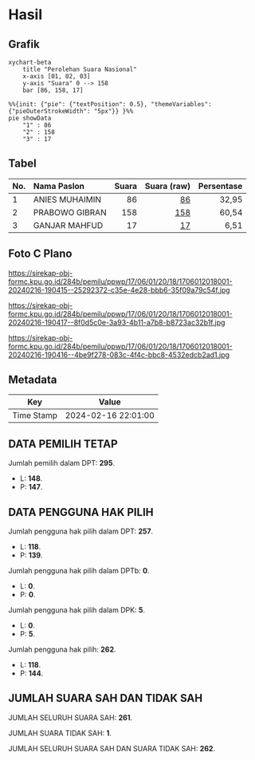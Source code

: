 # Hasil

## Grafik

```mermaid
xychart-beta
    title "Perolehan Suara Nasional"
    x-axis [01, 02, 03]
    y-axis "Suara" 0 --> 158
    bar [86, 158, 17]
```

```mermaid
%%{init: {"pie": {"textPosition": 0.5}, "themeVariables": {"pieOuterStrokeWidth": "5px"}} }%%
pie showData
    "1" : 86
    "2" : 158
    "3" : 17
```

## Tabel

| No. | Nama Paslon    | Suara | Suara (raw) | Persentase |
|:--- |:-------------- | -----:| -----------:| ----------:|
| 1   | ANIES MUHAIMIN | 86    | [86][p-1]   | 32,95      |
| 2   | PRABOWO GIBRAN | 158   | [158][p-2]  | 60,54      |
| 3   | GANJAR MAHFUD  | 17    | [17][p-3]   | 6,51       |


[p-1]: https://github.com/gigit-pemilu/pemilu-2024/blob/main/pilpres/hitung-suara/sub/17-bengkulu/sub/06-muko-muko/sub/01-lubuk-pinang/sub/2018-ranah-karya/sub/001-tps/sub/paslon-1.txt
[p-2]: https://github.com/gigit-pemilu/pemilu-2024/blob/main/pilpres/hitung-suara/sub/17-bengkulu/sub/06-muko-muko/sub/01-lubuk-pinang/sub/2018-ranah-karya/sub/001-tps/sub/paslon-2.txt
[p-3]: https://github.com/gigit-pemilu/pemilu-2024/blob/main/pilpres/hitung-suara/sub/17-bengkulu/sub/06-muko-muko/sub/01-lubuk-pinang/sub/2018-ranah-karya/sub/001-tps/sub/paslon-3.txt

## Foto C Plano

https://sirekap-obj-formc.kpu.go.id/284b/pemilu/ppwp/17/06/01/20/18/1706012018001-20240216-190415--25292372-c35e-4e28-bbb6-35f09a79c54f.jpg

https://sirekap-obj-formc.kpu.go.id/284b/pemilu/ppwp/17/06/01/20/18/1706012018001-20240216-190417--8f0d5c0e-3a93-4b11-a7b8-b8723ac32b1f.jpg

https://sirekap-obj-formc.kpu.go.id/284b/pemilu/ppwp/17/06/01/20/18/1706012018001-20240216-190416--4be9f278-083c-4f4c-bbc8-4532edcb2ad1.jpg


## Metadata

| Key        | Value               |
| ---------- | ------------------- |
| Time Stamp | 2024-02-16 22:01:00 |


## DATA PEMILIH TETAP

Jumlah pemilih dalam DPT: **295**.
 * L: **148**.
 * P: **147**.

## DATA PENGGUNA HAK PILIH

Jumlah pengguna hak pilih dalam DPT: **257**.
 * L: **118**.
 * P: **139**.

Jumlah pengguna hak pilih dalam DPTb: **0**.
 * L: **0**.
 * P: **0**.

Jumlah pengguna hak pilih dalam DPK: **5**.
 * L: **0**.
 * P: **5**.

Jumlah pengguna hak pilih: **262**.
 * L: **118**.
 * P: **144**.

## JUMLAH SUARA SAH DAN TIDAK SAH

JUMLAH SELURUH SUARA SAH: **261**.

JUMLAH SUARA TIDAK SAH: **1**.

JUMLAH SELURUH SUARA SAH DAN SUARA TIDAK SAH: **262**.


